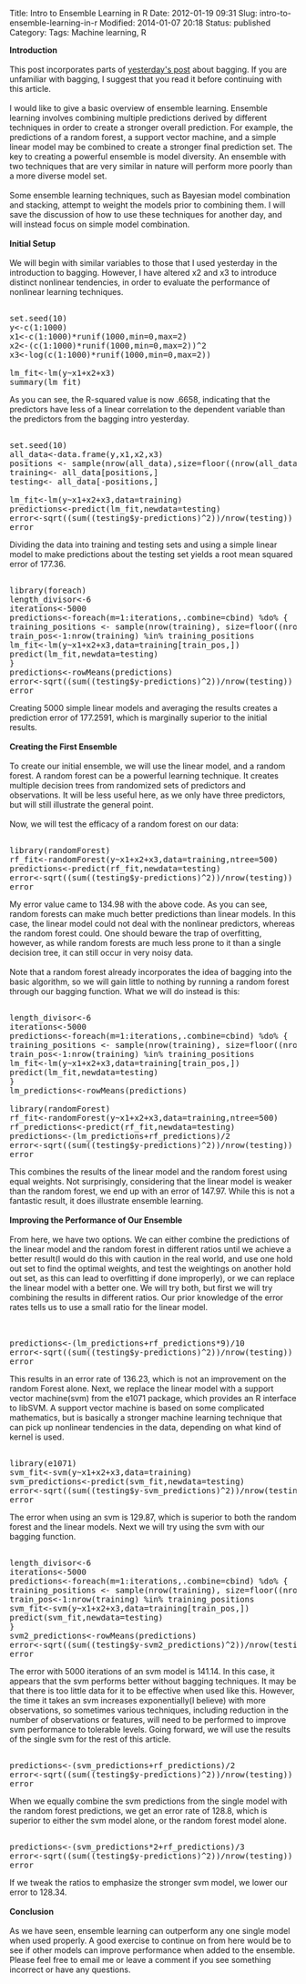 Title: Intro to Ensemble Learning in R
Date: 2012-01-19 09:31
Slug: intro-to-ensemble-learning-in-r
Modified: 2014-01-07 20:18
Status: published
Category: 
Tags: Machine learning, R


<div class='post'>
<b>Introduction</b><br/><br/> This post incorporates parts of <a href="http://viksalgorithms.blogspot.com/2012/01/build-your-own-bagging-function-in-r.html">yesterday's post</a> about bagging. If you are unfamiliar with bagging, I suggest that you read it before continuing with this article.<br/><br/> I would like to give a basic overview of ensemble learning. Ensemble learning involves combining multiple predictions derived by different techniques in order to create a stronger overall prediction. For example, the predictions of a random forest, a support vector machine, and a simple linear model may be combined to create a stronger final prediction set. The key to creating a powerful ensemble is model diversity. An ensemble with two techniques that are very similar in nature will perform more poorly than a more diverse model set.<br/><br/> Some ensemble learning techniques, such as Bayesian model combination and stacking, attempt to weight the models prior to combining them. I will save the discussion of how to use these techniques for another day, and will instead focus on simple model combination.<br/><br/> <b>Initial Setup</b><br/><br/> We will begin with similar variables to those that I used yesterday in the introduction to bagging. However, I have altered x2 and x3 to introduce distinct nonlinear tendencies, in order to evaluate the performance of nonlinear learning techniques.<br/> <pre><br />set.seed(10)<br />y<-c(1:1000)<br />x1<-c(1:1000)*runif(1000,min=0,max=2)<br />x2<-(c(1:1000)*runif(1000,min=0,max=2))^2<br />x3<-log(c(1:1000)*runif(1000,min=0,max=2))<br /><br />lm_fit<-lm(y~x1+x2+x3)<br />summary(lm_fit)<br /></pre> As you can see, the R-squared value is now .6658, indicating that the predictors have less of a linear correlation to the dependent variable than the predictors from the bagging intro yesterday. <pre><br />set.seed(10)<br />all_data<-data.frame(y,x1,x2,x3)<br />positions <- sample(nrow(all_data),size=floor((nrow(all_data)/4)*3))<br />training<- all_data[positions,]<br />testing<- all_data[-positions,]<br /><br />lm_fit<-lm(y~x1+x2+x3,data=training)<br />predictions<-predict(lm_fit,newdata=testing)<br />error<-sqrt((sum((testing$y-predictions)^2))/nrow(testing))<br />error<br /></pre> Dividing the data into training and testing sets and using a simple linear model to make predictions about the testing set yields a root mean squared error of 177.36.<br/> <pre><br />library(foreach)<br />length_divisor<-6<br />iterations<-5000<br />predictions<-foreach(m=1:iterations,.combine=cbind) %do% {<br />training_positions <- sample(nrow(training), size=floor((nrow(training)/length_divisor)))<br />train_pos<-1:nrow(training) %in% training_positions<br />lm_fit<-lm(y~x1+x2+x3,data=training[train_pos,])<br />predict(lm_fit,newdata=testing)<br />}<br />predictions<-rowMeans(predictions)<br />error<-sqrt((sum((testing$y-predictions)^2))/nrow(testing))<br />error<br /></pre> Creating 5000 simple linear models and averaging the results creates a prediction error of 177.2591, which is marginally superior to the initial results. <br/><br/><b>Creating the First Ensemble</b><br/><br/> To create our initial ensemble, we will use the linear model, and a random forest. A random forest can be a powerful learning technique. It creates multiple decision trees from randomized sets of predictors and observations. It will be less useful here, as we only have three predictors, but will still illustrate the general point.<br/><br/> Now, we will test the efficacy of a random forest on our data: <pre><br />library(randomForest)<br />rf_fit<-randomForest(y~x1+x2+x3,data=training,ntree=500)<br />predictions<-predict(rf_fit,newdata=testing)<br />error<-sqrt((sum((testing$y-predictions)^2))/nrow(testing))<br />error<br /></pre> My error value came to 134.98 with the above code. As you can see, random forests can make much better predictions than linear models. In this case, the linear model could not deal with the nonlinear predictors, whereas the random forest could. One should beware the trap of overfitting, however, as while random forests are much less prone to it than a single decision tree, it can still occur in very noisy data.<br/><br/> Note that a random forest already incorporates the idea of bagging into the basic algorithm, so we will gain little to nothing by running a random forest through our bagging function. What we will do instead is this: <pre><br />length_divisor<-6<br />iterations<-5000<br />predictions<-foreach(m=1:iterations,.combine=cbind) %do% {<br />training_positions <- sample(nrow(training), size=floor((nrow(training)/length_divisor)))<br />train_pos<-1:nrow(training) %in% training_positions<br />lm_fit<-lm(y~x1+x2+x3,data=training[train_pos,])<br />predict(lm_fit,newdata=testing)<br />}<br />lm_predictions<-rowMeans(predictions)<br /><br />library(randomForest)<br />rf_fit<-randomForest(y~x1+x2+x3,data=training,ntree=500)<br />rf_predictions<-predict(rf_fit,newdata=testing)<br />predictions<-(lm_predictions+rf_predictions)/2<br />error<-sqrt((sum((testing$y-predictions)^2))/nrow(testing))<br />error<br /></pre> This combines the results of the linear model and the random forest using equal weights. Not surprisingly, considering that the linear model is weaker than the random forest, we end up with an error of 147.97. While this is not a fantastic result, it does illustrate ensemble learning.<br/><br/> <b>Improving the Performance of Our Ensemble</b><br/><br/> From here, we have two options. We can either combine the predictions of the linear model and the random forest in different ratios until we achieve a better result(I would do this with caution in the real world, and use one hold out set to find the optimal weights, and test the weightings on another hold out set, as this can lead to overfitting if done improperly), or we can replace the linear model with a better one. We will try both, but first we will try combining the results in different ratios. Our prior knowledge of the error rates tells us to use a small ratio for the linear model.<br/><br/> <pre><br />predictions<-(lm_predictions+rf_predictions*9)/10<br />error<-sqrt((sum((testing$y-predictions)^2))/nrow(testing))<br />error<br /></pre> This results in an error rate of 136.23, which is not an improvement on the random Forest alone. Next, we replace the linear model with a support vector machine(svm) from the e1071 package, which provides an R interface to libSVM. A support vector machine is based on some complicated mathematics, but is basically a stronger machine learning technique that can pick up nonlinear tendencies in the data, depending on what kind of kernel is used.<br/> <pre><br />library(e1071)<br />svm_fit<-svm(y~x1+x2+x3,data=training)<br />svm_predictions<-predict(svm_fit,newdata=testing)<br />error<-sqrt((sum((testing$y-svm_predictions)^2))/nrow(testing))<br />error<br /></pre> The error when using an svm is 129.87, which is superior to both the random forest and the linear models. Next we will try using the svm with our bagging function. <pre><br />length_divisor<-6<br />iterations<-5000<br />predictions<-foreach(m=1:iterations,.combine=cbind) %do% {<br />training_positions <- sample(nrow(training), size=floor((nrow(training)/length_divisor)))<br />train_pos<-1:nrow(training) %in% training_positions<br />svm_fit<-svm(y~x1+x2+x3,data=training[train_pos,])<br />predict(svm_fit,newdata=testing)<br />}<br />svm2_predictions<-rowMeans(predictions)<br />error<-sqrt((sum((testing$y-svm2_predictions)^2))/nrow(testing))<br />error<br /></pre> The error with 5000 iterations of an svm model is 141.14. In this case, it appears that the svm performs better without bagging techniques. It may be that there is too little data for it to be effective when used like this. However, the time it takes an svm increases exponentially(I believe) with more observations, so sometimes various techniques, including reduction in the number of observations or features, will need to be performed to improve svm performance to tolerable levels. Going forward, we will use the results of the single svm for the rest of this article. <pre><br />predictions<-(svm_predictions+rf_predictions)/2<br />error<-sqrt((sum((testing$y-predictions)^2))/nrow(testing))<br />error<br /></pre> When we equally combine the svm predictions from the single model with the random forest predictions, we get an error rate of 128.8, which is superior to either the svm model alone, or the random forest model alone. <pre><br />predictions<-(svm_predictions*2+rf_predictions)/3<br />error<-sqrt((sum((testing$y-predictions)^2))/nrow(testing))<br />error<br /></pre> If we tweak the ratios to emphasize the stronger svm model, we lower our error to 128.34. <br/><br/><b>Conclusion</b><br/><br/> As we have seen, ensemble learning can outperform any one single model when used properly. A good exercise to continue on from here would be to see if other models can improve performance when added to the ensemble. Please feel free to email me or leave a comment if you see something incorrect or have any questions.</div>